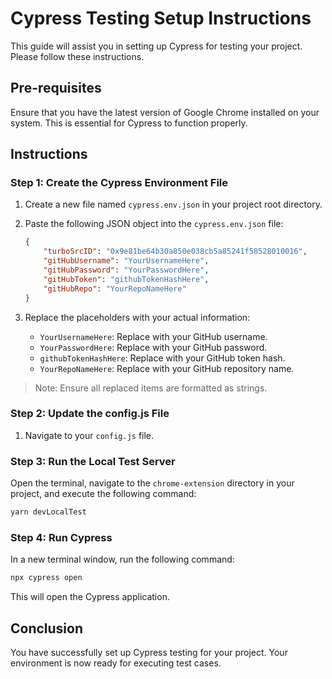 # Cypress Testing Setup Instructions

This guide will assist you in setting up Cypress for testing your project. Please follow these instructions.

## Pre-requisites

Ensure that you have the latest version of Google Chrome installed on your system. This is essential for Cypress to function properly.

## Instructions

### Step 1: Create the Cypress Environment File

1. Create a new file named `cypress.env.json` in your project root directory.

2. Paste the following JSON object into the `cypress.env.json` file:

    ```json
    {
        "turboSrcID": "0x9e81be64b30a850e038cb5a85241f58528010016",
        "gitHubUsername": "YourUsernameHere",
        "gitHubPassword": "YourPasswordHere",
        "gitHubToken": "githubTokenHashHere",
        "gitHubRepo": "YourRepoNameHere"
    }
    ```

3. Replace the placeholders with your actual information:

    - `YourUsernameHere`: Replace with your GitHub username.
    - `YourPasswordHere`: Replace with your GitHub password.
    - `githubTokenHashHere`: Replace with your GitHub token hash.
    - `YourRepoNameHere`: Replace with your GitHub repository name.

> Note: Ensure all replaced items are formatted as strings.

### Step 2: Update the config.js File

1. Navigate to your `config.js` file.

<!-- 2. Edit the `CONFIG` object to add in a `path` property and the path to your Chrome extension to test. Here's an example:

    ```javascript
    const CONFIG = {
        "url":"http://localhost:4000/graphql", 
        "path":"/Path/to/chrome-extension"
    };
    ```

Replace `/Path/to/chrome-extension` with the actual path to your Chrome extension. -->

### Step 3: Run the Local Test Server

Open the terminal, navigate to the `chrome-extension` directory in your project, and execute the following command:

```bash
yarn devLocalTest
```

### Step 4: Run Cypress

In a new terminal window, run the following command:

```bash
npx cypress open
```

This will open the Cypress application.

## Conclusion

You have successfully set up Cypress testing for your project. Your environment is now ready for executing test cases.